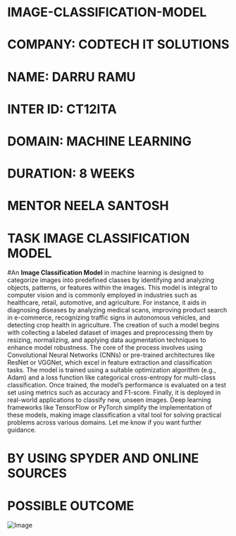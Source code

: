# IMAGE-CLASSIFICATION-MODEL

# COMPANY: CODTECH IT SOLUTIONS

# NAME: DARRU RAMU

# INTER ID: CT12ITA

# DOMAIN: MACHINE LEARNING

# DURATION: 8 WEEKS

# MENTOR NEELA SANTOSH

# TASK IMAGE CLASSIFICATION MODEL

#An **Image Classification Model** in machine learning is designed to categorize images into predefined classes by identifying and analyzing objects, patterns, or features within the images. This model is integral to computer vision and is commonly employed in industries such as healthcare, retail, automotive, and agriculture. For instance, it aids in diagnosing diseases by analyzing medical scans, improving product search in e-commerce, recognizing traffic signs in autonomous vehicles, and detecting crop health in agriculture. The creation of such a model begins with collecting a labeled dataset of images and preprocessing them by resizing, normalizing, and applying data augmentation techniques to enhance model robustness. The core of the process involves using Convolutional Neural Networks (CNNs) or pre-trained architectures like ResNet or VGGNet, which excel in feature extraction and classification tasks. The model is trained using a suitable optimization algorithm (e.g., Adam) and a loss function like categorical cross-entropy for multi-class classification. Once trained, the model’s performance is evaluated on a test set using metrics such as accuracy and F1-score. Finally, it is deployed in real-world applications to classify new, unseen images. Deep learning frameworks like TensorFlow or PyTorch simplify the implementation of these models, making image classification a vital tool for solving practical problems across various domains. Let me know if you want further guidance.
# BY USING SPYDER AND ONLINE SOURCES
# POSSIBLE OUTCOME
![Image](https://github.com/user-attachments/assets/78353d70-5b21-4a14-9ea2-0279b054e479)
